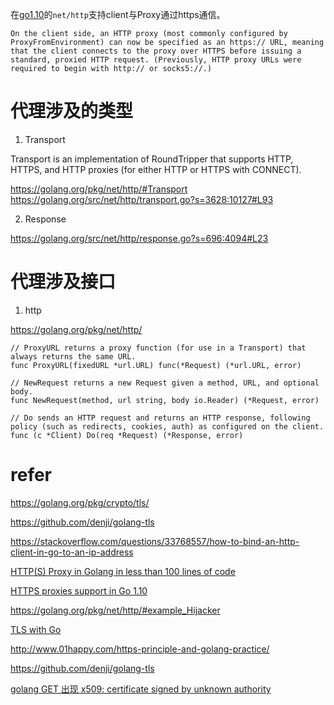 
在[go1.10](https://golang.org/doc/go1.10)的`net/http`支持client与Proxy通过https通信。

```
On the client side, an HTTP proxy (most commonly configured by ProxyFromEnvironment) can now be specified as an https:// URL, meaning that the client connects to the proxy over HTTPS before issuing a standard, proxied HTTP request. (Previously, HTTP proxy URLs were required to begin with http:// or socks5://.)
```


# 代理涉及的类型

1. Transport

Transport is an implementation of RoundTripper that supports HTTP, HTTPS, and HTTP proxies (for either HTTP or HTTPS with CONNECT).

https://golang.org/pkg/net/http/#Transport
https://golang.org/src/net/http/transport.go?s=3628:10127#L93


2. Response

https://golang.org/src/net/http/response.go?s=696:4094#L23


# 代理涉及接口

1. http

https://golang.org/pkg/net/http/

``` golang
// ProxyURL returns a proxy function (for use in a Transport) that always returns the same URL.
func ProxyURL(fixedURL *url.URL) func(*Request) (*url.URL, error)

// NewRequest returns a new Request given a method, URL, and optional body.
func NewRequest(method, url string, body io.Reader) (*Request, error)

// Do sends an HTTP request and returns an HTTP response, following policy (such as redirects, cookies, auth) as configured on the client.
func (c *Client) Do(req *Request) (*Response, error)
```



# refer

https://golang.org/pkg/crypto/tls/

https://github.com/denji/golang-tls

https://stackoverflow.com/questions/33768557/how-to-bind-an-http-client-in-go-to-an-ip-address

[HTTP(S) Proxy in Golang in less than 100 lines of code](https://medium.com/@mlowicki/http-s-proxy-in-golang-in-less-than-100-lines-of-code-6a51c2f2c38c)

[HTTPS proxies support in Go 1.10](https://medium.com/@mlowicki/https-proxies-support-in-go-1-10-b956fb501d6b)

https://golang.org/pkg/net/http/#example_Hijacker

[TLS with Go](https://ericchiang.github.io/post/go-tls/)

http://www.01happy.com/https-principle-and-golang-practice/

https://github.com/denji/golang-tls

[golang GET 出现 x509: certificate signed by unknown authority](https://studygolang.com/articles/11175)

